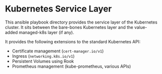 # Kubernetes Service Layer

This ansible playbook directory provides the service layer of the Kubernetes
cluster. It sits between the bare-bones Kubernetes layer and the value-added
managed-k8s layer (if any).

It provides the following extensions to the standard Kubernetes API:

- Certificate management (`cert-manager.io/v1`)
- Ingress (`networking.k8s.io/v1`)
- Persistent Volumes using Rook
- Prometheus management (kube-prometheus, various APIs)
